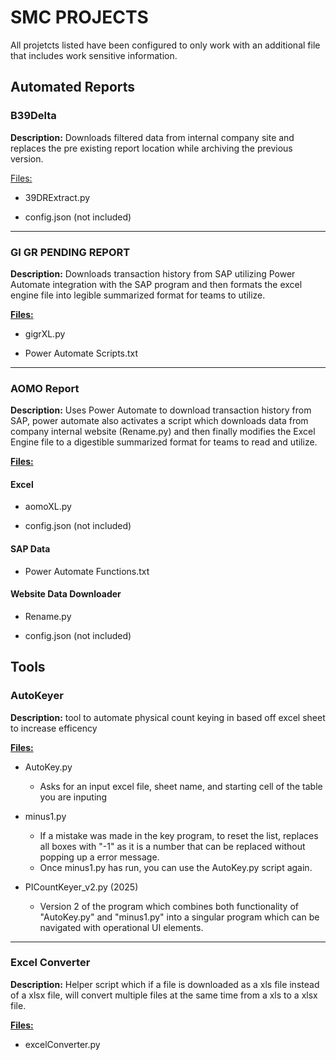 # SMC PROJECTS

All projetcts listed have been configured to only work with an additional file that includes work sensitive information.

## Automated Reports

### B39Delta

**Description:** Downloads filtered data from internal company site and replaces the pre existing report location while archiving the previous version.

<u> Files: </u>

- 39DRExtract.py

- config.json (not included)

---

### GI GR PENDING REPORT

**Description:** Downloads transaction history from SAP utilizing Power Automate integration with the SAP program and then formats the excel engine file into legible summarized format for teams to utilize.

**<u> Files: </u>**

- gigrXL.py

- Power Automate Scripts.txt

---

### AOMO Report

**Description:** Uses Power Automate to download transaction history from SAP, power automate also activates a script which downloads data from company internal website (Rename.py) and then finally modifies the Excel Engine file to a digestible summarized format for teams to read and utilize.

**<u> Files: </u>**

#### Excel

- aomoXL.py

- config.json (not included)

#### SAP Data

- Power Automate Functions.txt

#### Website Data Downloader

- Rename.py

- config.json (not included)

## Tools

### AutoKeyer

**Description:** tool to automate physical count keying in based off excel sheet to increase efficency

**<u> Files: </u>**

- AutoKey.py

  - Asks for an input excel file, sheet name, and starting cell of the table you are inputing

- minus1.py

  - If a mistake was made in the key program, to reset the list, replaces all boxes with "-1" as it is a number that can be replaced without popping up a error message.
  - Once minus1.py has run, you can use the AutoKey.py script again.

- PICountKeyer_v2.py (2025)

  - Version 2 of the program which combines both functionality of "AutoKey.py" and "minus1.py" into a singular program which can be navigated with operational UI elements.

---

### Excel Converter

**Description:** Helper script which if a file is downloaded as a xls file instead of a xlsx file, will convert multiple files at the same time from a xls to a xlsx file.

**<u> Files: </u>**

- excelConverter.py
